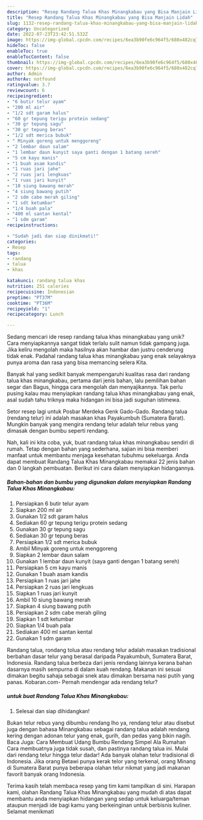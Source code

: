 ```yaml
---
description: "Resep Randang Talua Khas Minangkabau yang Bisa Manjain Lidah"
title: "Resep Randang Talua Khas Minangkabau yang Bisa Manjain Lidah"
slug: 1132-resep-randang-talua-khas-minangkabau-yang-bisa-manjain-lidah
category: Uncategorized
date: 2022-07-23T23:42:51.532Z
image: https://img-global.cpcdn.com/recipes/6ea3b90fe6c964f5/680x482cq70/randang-talua-khas-minangkabau-foto-resep-utama.jpg
hideToc: false
enableToc: true
enableTocContent: false
thumbnail: https://img-global.cpcdn.com/recipes/6ea3b90fe6c964f5/680x482cq70/randang-talua-khas-minangkabau-foto-resep-utama.jpg
cover: https://img-global.cpcdn.com/recipes/6ea3b90fe6c964f5/680x482cq70/randang-talua-khas-minangkabau-foto-resep-utama.jpg
author: Admin
authorAv: notfound
ratingvalue: 3.7
reviewcount: 6
recipeingredient:
- "6 butir telur ayam"
- "200 ml air"
- "1/2 sdt garam halus"
- "60 gr tepung terigu protein sedang"
- "30 gr tepung sagu"
- "30 gr tepung beras"
- "1/2 sdt merica bubuk"
- " Minyak goreng untuk menggoreng"
- "2 lembar daun salam"
- "1 lembar daun kunyit saya ganti dengan 1 batang sereh"
- "5 cm kayu manis"
- "1 buah asam kandis"
- "1 ruas jari jahe"
- "2 ruas jari lengkuas"
- "1 ruas jari kunyit"
- "10 siung bawang merah"
- "4 siung bawang putih"
- "2 sdm cabe merah giling"
- "1 sdt ketumbar"
- "1/4 buah pala"
- "400 ml santan kental"
- "1 sdm garam"
recipeinstructions:

- "Sudah jadi dan siap dinikmati!"
categories:
- Resep
tags:
- randang
- talua
- khas

katakunci: randang talua khas 
nutrition: 251 calories
recipecuisine: Indonesian
preptime: "PT37M"
cooktime: "PT36M"
recipeyield: "1"
recipecategory: Lunch

---
```





Sedang mencari ide resep randang talua khas minangkabau yang unik? Cara menyiapkannya sangat tidak terlalu sulit namun tidak gampang juga. Jika keliru mengolah maka hasilnya akan hambar dan justru cenderung tidak enak. Padahal randang talua khas minangkabau yang enak selayaknya punya aroma dan rasa yang bisa memancing selera Kita.





Banyak hal yang sedikit banyak mempengaruhi kualitas rasa dari randang talua khas minangkabau, pertama dari jenis bahan, lalu pemilihan bahan segar dan Bagus, hingga cara mengolah dan menyajikannya. Tak perlu pusing kalau mau menyiapkan randang talua khas minangkabau yang enak,      asal sudah tahu triknya maka hidangan ini bisa jadi suguhan istimewa.














Setor resep lagi untuk Posbar Merdeka Genk Gado-Gado. Randang talua (rendang telur) ini adalah masakan khas Payakumbuh (Sumatera Barat). Mungkin banyak yang mengira rendang telur adalah telur rebus yang dimasak dengan bumbu seperti rendang.






Nah, kali ini kita coba, yuk, buat randang talua khas minangkabau sendiri di rumah. Tetap dengan bahan yang sederhana, sajian ini bisa memberi manfaat untuk membantu menjaga kesehatan tubuhmu sekeluarga. Anda dapat membuat Randang Talua Khas Minangkabau memakai 22 jenis bahan dan 0 langkah pembuatan. Berikut ini cara dalam menyiapkan hidangannya.

<!--inarticleads1-->

##### Bahan-bahan dan bumbu yang digunakan dalam menyiapkan Randang Talua Khas Minangkabau:

1. Persiapkan 6 butir telur ayam
1. Siapkan 200 ml air
1. Gunakan 1/2 sdt garam halus
1. Sediakan 60 gr tepung terigu protein sedang
1. Gunakan 30 gr tepung sagu
1. Sediakan 30 gr tepung beras
1. Persiapkan 1/2 sdt merica bubuk
1. Ambil  Minyak goreng untuk menggoreng
1. Siapkan 2 lembar daun salam
1. Gunakan 1 lembar daun kunyit (saya ganti dengan 1 batang sereh)
1. Persiapkan 5 cm kayu manis
1. Gunakan 1 buah asam kandis
1. Persiapkan 1 ruas jari jahe
1. Persiapkan 2 ruas jari lengkuas
1. Siapkan 1 ruas jari kunyit
1. Ambil 10 siung bawang merah
1. Siapkan 4 siung bawang putih
1. Persiapkan 2 sdm cabe merah giling
1. Siapkan 1 sdt ketumbar
1. Siapkan 1/4 buah pala
1. Sediakan 400 ml santan kental
1. Gunakan 1 sdm garam


Randang talua, rondang tolua atau rendang telur adalah masakan tradisional berbahan dasar telur yang berasal daripada Payakumbuh, Sumatera Barat, Indonesia. Randang talua berbeza dari jenis rendang lainnya kerana bahan dasarnya masih sempurna di dalam kuah rendang. Makanan ini sesuai dimakan begitu sahaja sebagai snek atau dimakan bersama nasi putih yang panas. Kobaran.com- Pernah mendengar ada rendang telur? 

<!--inarticleads2-->

#####  untuk buat Randang Talua Khas Minangkabau:


1. Selesai dan siap dihidangkan!

Bukan telur rebus yang dibumbu rendang lho ya, rendang telur atau disebut juga dengan bahasa Minangkabau sebagai randang talua adalah rendang kering dengan adonan telur yang enak, gurih, dan pedas yang bikin nagih. Baca Juga: Cara Membuat Udang Bumbu Rendang Simpel Ala Rumahan Cara membuatnya juga tidak susah, dan pastinya randang talua ini. Mulai dari rendang telur hingga telur dadar! Ada banyak olahan telur tradisional di Indonesia. Jika orang Betawi punya kerak telor yang terkenal, orang Minang di Sumatera Barat punya beberapa olahan telur nikmat yang jadi makanan favorit banyak orang Indonesia. 

Terima kasih telah membaca resep yang tim kami tampilkan di sini. Harapan kami, olahan Randang Talua Khas Minangkabau yang mudah di atas dapat membantu anda menyiapkan hidangan yang sedap untuk keluarga/teman ataupun menjadi ide bagi kamu yang berkeinginan untuk berbisnis kuliner. Selamat menikmati
